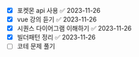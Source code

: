 - [x] 포켓몬 api 사용 ✅ 2023-11-26
- [x] vue 강의 듣기 ✅ 2023-11-26
- [x] 시퀀스 다이어그램 이해하기 ✅ 2023-11-26
- [x] 빌더패턴 정리 ✅ 2023-11-26
- [ ] 코테 문제 풀기